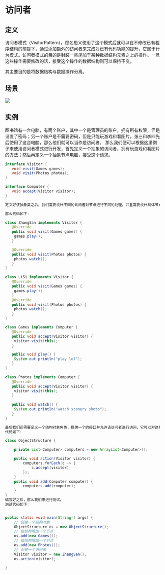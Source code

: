 
# 访问者

## 定义

访问者模式（VisitorPattern），顾名思义使用了这个模式后就可以在不修改已有程序结构的前提下，通过添加额外的访问者来完成对已有代码功能的提升，它属于行为模式。访问者模式的目的是封装一些施加于某种数据结构元素之上的操作。一旦这些操作需要修改的话，接受这个操作的数据结构则可以保持不变。

其主要目的是将数据结构与数据操作分离。

## 场景

![](https://img-blog.csdnimg.cn/20181105203837733.png?x-oss-process=image/watermark,type_ZmFuZ3poZW5naGVpdGk,shadow_10,text_aHR0cHM6Ly9ibG9nLmNzZG4ubmV0L3FhendzeHBjbQ==,size_16,color_FFFFFF,t_70)

## 实例
图书馆有一台电脑，有两个账户，其中一个是管理员的账户，拥有所有权限，但是设置了密码；另一个账户是不需要密码，但是只能玩游戏和看图片。张三和李四先后使用了这台电脑，那么他们就可以当作是访问者。
那么我们便可以根据这里例子来使用访问者模式进行开发，首先定义一个抽象的访问者，拥有玩游戏和看图片的方法；然后再定义一个抽象节点电脑，接受这个请求。

```java
interface Visitor {
   void visit(Games games);
   void visit(Photos photos);
}

interface Computer {
   void accept(Visitor visitor);
}

定义好该抽象类之后，我们需要设计不同的访问者对节点进行不同的处理。并且需要设计具体节点类实现刚刚抽象节点的方法。

那么代码如下:

class ZhangSan implements Visitor {
   @Override
   public void visit(Games games) {
   	games.play();
   }

   @Override
   public void visit(Photos photos) {
   	photos.watch();
   }
}

class LiSi implements Visitor {
   @Override
   public void visit(Games games) {
   	games.play();
   }
   @Override
   public void visit(Photos photos) {
   	photos.watch();
   }
}

class Games implements Computer {
   @Override
   public void accept(Visitor visitor) {
   	visitor.visit(this);
   }

   public void play() {
   	System.out.println("play lol");
   }
}

class Photos implements Computer {
   @Override
   public void accept(Visitor visitor) {
   	visitor.visit(this);
   }
   
   public void watch() {
   	System.out.println("watch scenery photo");
   }
}

最后我们还需要定义一个结构对象角色，提供一个的接口并允许该访问者进行访问，它可以对这些角色进行增加、修改或删除等操作和遍历。
代码如下:

class ObjectStructure {

	private List<Computer> computers = new ArrayList<Computer>();

	public void action(Visitor visitor) {
		computers.forEach(c -> {
			c.accept(visitor);
		});
	}
	public void add(Computer computer) {
		computers.add(computer);
	}
}
编写好之后，那么我们来进行测试。
测试代码如下:


public static void main(String[] args) {
   	// 创建一个结构对象
   	ObjectStructure os = new ObjectStructure();
   	// 给结构增加一个节点
   	os.add(new Games());
   	// 给结构增加一个节点
   	os.add(new Photos());
   	// 创建一个访问者
   	Visitor visitor = new ZhangSan();
   	os.action(visitor);

}


```